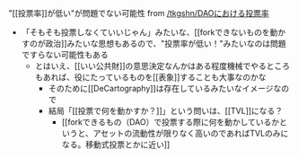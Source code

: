 "[[投票率]]が低い"が問題でない可能性
from [/tkgshn/DAOにおける投票率](https://scrapbox.io/tkgshn/DAOにおける投票率)
- 「そもそも投票しなくていいじゃん」みたいな、[[forkできないものを動かすのが政治]]みたいな思想もあるので、"投票率が低い！"みたいなのは問題ですらない可能性もある
    - とはいえ、[[いい公共財]]の意思決定なんかはある程度機械でやるところもあれば、役にたっているものを[[表象]]することも大事なのかな
        - そのために[[DeCartography]]は存在しているみたいなイメージなので
        - 結局「[[投票で何を動かすか？]]」という問いは、[[TVL]]になる？
            - [[forkできるもの（DAO）で投票する際に何を動かしているかというと、アセットの流動性が限りなく高いのであればTVLのみになる。移動式投票とかに近い]]
